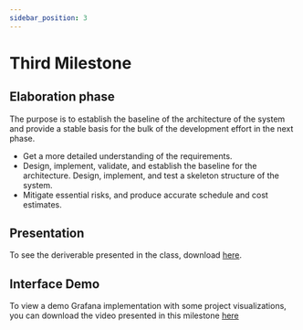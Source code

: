 ```yaml
---
sidebar_position: 3
---
```


# Third Milestone

## Elaboration phase

The purpose is to establish the baseline of the architecture of the system and provide a stable basis for the bulk of the development effort in the next phase.

- Get a more detailed understanding of the requirements.
- Design, implement, validate, and establish the baseline for the architecture. Design, implement, and test a skeleton structure of the system. 
- ​Mitigate essential risks, and produce accurate schedule and cost estimates.

## Presentation

To see the deriverable presented in the class, download [here](https://github.com/vVCU-as-CNF/website/raw/main/docs/deliverables/Milestone3.pptx).

## Interface Demo

To view a demo Grafana implementation with some project visualizations, you can download the video presented in this milestone [here](https://we.tl/t-VMWUAJEwDX)